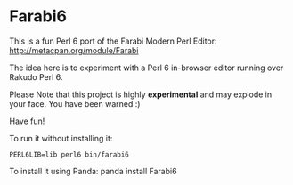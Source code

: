 Farabi6
=======

This is a fun Perl 6 port of the Farabi Modern Perl Editor:
http://metacpan.org/module/Farabi

The idea here is to experiment with a Perl 6 in-browser editor running over Rakudo Perl 6. 

Please Note that this project is highly **experimental** and may explode in your face. You have been warned :)

Have fun!

To run it without installing it:

    PERL6LIB=lib perl6 bin/farabi6

To install it using Panda:
    panda install Farabi6


